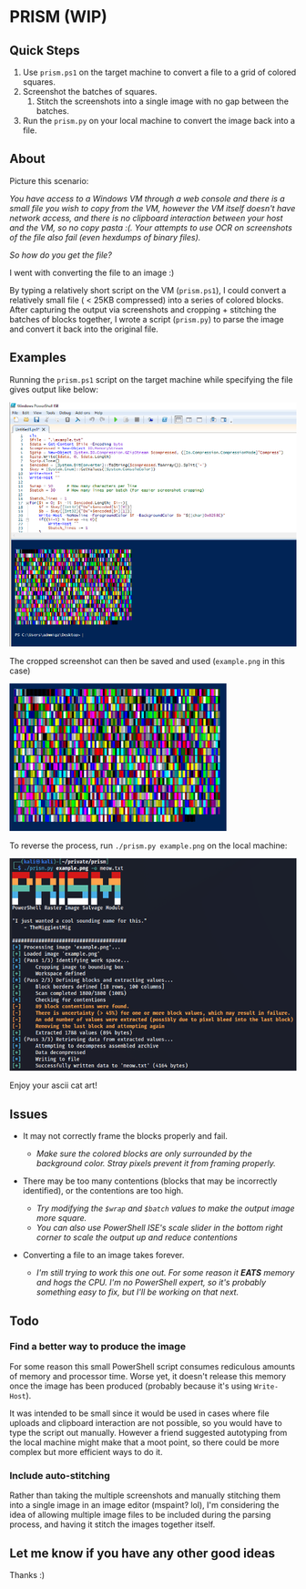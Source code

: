 # PRISM (WIP)
## Quick Steps
1) Use `prism.ps1` on the target machine to convert a file to a grid of colored squares.
2) Screenshot the batches of squares.
    1) Stitch the screenshots into a single image with no gap between the batches.
4) Run the `prism.py` on your local machine to convert the image back into a file.

## About
Picture this scenario:

*You have access to a Windows VM through a web console and there is a small file you wish to copy from the VM, however the VM itself doesn't have network access, and there is no clipboard interaction between your host and the VM, so no copy pasta :(.
Your attempts to use OCR on screenshots of the file also fail (even hexdumps of binary files).*

*So how do you get the file?*

I went with converting the file to an image :)

By typing a relatively short script on the VM (`prism.ps1`), I could convert a relatively small file ( < 25KB compressed) into a series of colored blocks.
After capturing the output via screenshots and cropping + stitching the batches of blocks together, I wrote a script (`prism.py`) to parse the image and convert it back into the original file.

## Examples
Running the `prism.ps1` script on the target machine while specifying the file gives output like below:

![How the output looks after running the powershell script](screenshot.png)

The cropped screenshot can then be saved and used (`example.png` in this case)

![The contents of example.png](example.png)

To reverse the process, run `./prism.py example.png` on the local machine:

![Reversing the process and converting the image back into a file](screenshot2.png)

Enjoy your ascii cat art!

## Issues
* It may not correctly frame the blocks properly and fail.
  * *Make sure the colored blocks are only surrounded by the background color. Stray pixels prevent it from framing properly.*

* There may be too many contentions (blocks that may be incorrectly identified), or the contentions are too high.
  * *Try modifying the `$wrap` and `$batch` values to make the output image more square.*
  * *You can also use PowerShell ISE's scale slider in the bottom right corner to scale the output up and reduce contentions*

* Converting a file to an image takes forever.
  * *I'm still trying to work this one out. For some reason it **EATS** memory and hogs the CPU. I'm no PowerShell expert, so it's probably something easy to fix, but I'll be working on that next.*
 
## Todo
### Find a better way to produce the image
For some reason this small PowerShell script consumes rediculous amounts of memory and processor time. Worse yet, it doesn't release this memory once the image has been produced (probably because it's using `Write-Host`).

It was intended to be small since it would be used in cases where file uploads and clipboard interaction are not possible, so you would have to type the script out manually. However a friend suggested autotyping from the local machine might make that a moot point, so there could be more complex but more efficient ways to do it.

### Include auto-stitching
Rather than taking the multiple screenshots and manually stitching them into a single image in an image editor (mspaint? lol), I'm considering the idea of allowing multiple image files to be included during the parsing process, and having it stitch the images together itself.

## Let me know if you have any other good ideas
Thanks :)
